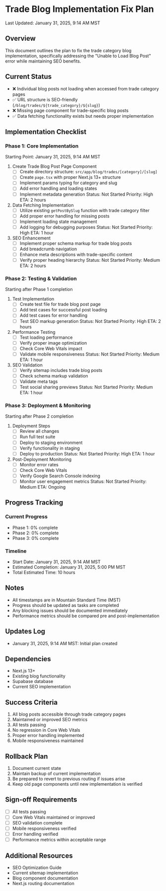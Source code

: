 # Trade Blog Implementation Fix Plan
Last Updated: January 31, 2025, 9:14 AM MST

## Overview
This document outlines the plan to fix the trade category blog implementation, specifically addressing the "Unable to Load Blog Post" error while maintaining SEO benefits.

## Current Status
- ❌ Individual blog posts not loading when accessed from trade category pages
- ✅ URL structure is SEO-friendly (`/blog/trades/${trade_category}/${slug}`)
- ❌ Missing page component for trade-specific blog posts
- ✅ Data fetching functionality exists but needs proper implementation

## Implementation Checklist

### Phase 1: Core Implementation
Starting Point: January 31, 2025, 9:14 AM MST

1. Create Trade Blog Post Page Component
   - [ ] Create directory structure: `src/app/blog/trades/[category]/[slug]`
   - [ ] Create `page.tsx` with proper Next.js 13+ structure
   - [ ] Implement params typing for category and slug
   - [ ] Add error handling and loading states
   - [ ] Implement metadata generation
   Status: Not Started
   Priority: High
   ETA: 2 hours

2. Data Fetching Implementation
   - [ ] Utilize existing `getPostBySlug` function with trade category filter
   - [ ] Add proper error handling for missing posts
   - [ ] Implement loading state management
   - [ ] Add logging for debugging purposes
   Status: Not Started
   Priority: High
   ETA: 1 hour

3. SEO Enhancement
   - [ ] Implement proper schema markup for trade blog posts
   - [ ] Add breadcrumb navigation
   - [ ] Enhance meta descriptions with trade-specific content
   - [ ] Verify proper heading hierarchy
   Status: Not Started
   Priority: Medium
   ETA: 2 hours

### Phase 2: Testing & Validation
Starting after Phase 1 completion

1. Test Implementation
   - [ ] Create test file for trade blog post page
   - [ ] Add test cases for successful post loading
   - [ ] Add test cases for error handling
   - [ ] Test SEO markup generation
   Status: Not Started
   Priority: High
   ETA: 2 hours

2. Performance Testing
   - [ ] Test loading performance
   - [ ] Verify proper image optimization
   - [ ] Check Core Web Vitals impact
   - [ ] Validate mobile responsiveness
   Status: Not Started
   Priority: Medium
   ETA: 1 hour

3. SEO Validation
   - [ ] Verify sitemap includes trade blog posts
   - [ ] Check schema markup validation
   - [ ] Validate meta tags
   - [ ] Test social sharing previews
   Status: Not Started
   Priority: Medium
   ETA: 1 hour

### Phase 3: Deployment & Monitoring
Starting after Phase 2 completion

1. Deployment Steps
   - [ ] Review all changes
   - [ ] Run full test suite
   - [ ] Deploy to staging environment
   - [ ] Verify functionality in staging
   - [ ] Deploy to production
   Status: Not Started
   Priority: High
   ETA: 1 hour

2. Post-Deployment Monitoring
   - [ ] Monitor error rates
   - [ ] Check Core Web Vitals
   - [ ] Verify Google Search Console indexing
   - [ ] Monitor user engagement metrics
   Status: Not Started
   Priority: Medium
   ETA: Ongoing

## Progress Tracking

### Current Progress
- Phase 1: 0% complete
- Phase 2: 0% complete
- Phase 3: 0% complete

### Timeline
- Start Date: January 31, 2025, 9:14 AM MST
- Estimated Completion: January 31, 2025, 5:00 PM MST
- Total Estimated Time: 10 hours

## Notes
- All timestamps are in Mountain Standard Time (MST)
- Progress should be updated as tasks are completed
- Any blocking issues should be documented immediately
- Performance metrics should be compared pre and post-implementation

## Updates Log
- January 31, 2025, 9:14 AM MST: Initial plan created

## Dependencies
- Next.js 13+
- Existing blog functionality
- Supabase database
- Current SEO implementation

## Success Criteria
1. All blog posts accessible through trade category pages
2. Maintained or improved SEO metrics
3. All tests passing
4. No regression in Core Web Vitals
5. Proper error handling implemented
6. Mobile responsiveness maintained

## Rollback Plan
1. Document current state
2. Maintain backup of current implementation
3. Be prepared to revert to previous routing if issues arise
4. Keep old page components until new implementation is verified

## Sign-off Requirements
- [ ] All tests passing
- [ ] Core Web Vitals maintained or improved
- [ ] SEO validation complete
- [ ] Mobile responsiveness verified
- [ ] Error handling verified
- [ ] Performance metrics within acceptable range

## Additional Resources
- SEO Optimization Guide
- Current sitemap implementation
- Blog component documentation
- Next.js routing documentation
